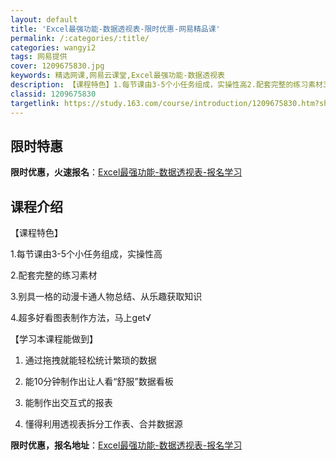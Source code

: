 ```yaml
---
layout: default
title: 'Excel最强功能-数据透视表-限时优惠-网易精品课'
permalink: /:categories/:title/
categories: wangyi2
tags: 网易提供
cover: 1209675830.jpg
keywords: 精选网课,网易云课堂,Excel最强功能-数据透视表
description: 【课程特色】1.每节课由3-5个小任务组成，实操性高2.配套完整的练习素材3.别具一格的动漫卡通人物总结、从乐趣获取知识
classid: 1209675830
targetlink: https://study.163.com/course/introduction/1209675830.htm?share=1&shareId=1025206652&utm_campaign=share&utm_medium=iphoneShare&utm_source=&utm_u=1025206652
---
```


## 限时特惠

**限时优惠，火速报名**：[Excel最强功能-数据透视表-报名学习](https://study.163.com/course/introduction/1209675830.htm?share=1&shareId=1025206652&utm_campaign=share&utm_medium=iphoneShare&utm_source=&utm_u=1025206652)

## 课程介绍

【课程特色】

1.每节课由3-5个小任务组成，实操性高

2.配套完整的练习素材

3.别具一格的动漫卡通人物总结、从乐趣获取知识

4.超多好看图表制作方法，马上get√



【学习本课程能做到】

1. 通过拖拽就能轻松统计繁琐的数据

2. 能10分钟制作出让人看“舒服”数据看板

3. 能制作出交互式的报表

4. 懂得利用透视表拆分工作表、合并数据源

**限时优惠，报名地址**：[Excel最强功能-数据透视表-报名学习](https://study.163.com/course/introduction/1209675830.htm?share=1&shareId=1025206652&utm_campaign=share&utm_medium=iphoneShare&utm_source=&utm_u=1025206652)

